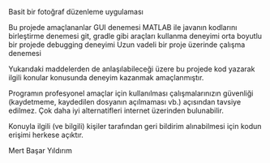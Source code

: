 Basit bir fotoğraf düzenleme uygulaması

Bu projede amaçlananlar
	GUI denemesi
	MATLAB ile javanın kodlarını birleştirme denemesi
	git, gradle gibi araçları kullanma deneyimi
	orta boyutlu bir projede debugging deneyimi
	Uzun vadeli bir proje üzerinde çalışma denemesi
	
Yukarıdaki maddelerden de anlaşılabileceği üzere bu projede kod yazarak ilgili konular konusunda
deneyim kazanmak amaçlanmıştır.

Programın profesyonel amaçlar için kullanılması çalışmalarınızın güvenliği (kaydetmeme, kaydedilen dosyanın açılmaması vb.) 
açısından tavsiye edilmez. Çok daha iyi alternatifleri internet üzerinden bulunabilir.

Konuyla ilgili (ve bilgili) kişiler tarafından geri bildirim alınabilmesi için kodun erişimi herkese açıktır.

Mert Başar Yıldırım